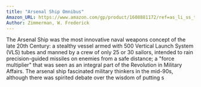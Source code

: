 ```yaml
---
title: "Arsenal Ship Omnibus"
Amazon_URL: https://www.amazon.com/gp/product/1608881172/ref=as_li_ss_tl?ie=UTF8&linkCode=ll1&tag=internetbo00a-20
Author: Zimmerman, W. Frederick
---
```

The Arsenal Ship was the most innovative naval weapons concept of the late 20th Century: a stealthy vessel armed with 500 Vertical Launch System (VLS) tubes and manned by a crew of only 25 or 30 sailors, intended to rain precision-guided missiles on enemies from a safe distance; a "force multiplier" that was seen as an integral part of the Revolution in Military Affairs.  The arsenal ship fascinated military thinkers in the mid-90s, although there was spirited debate over the wisdom of putting s